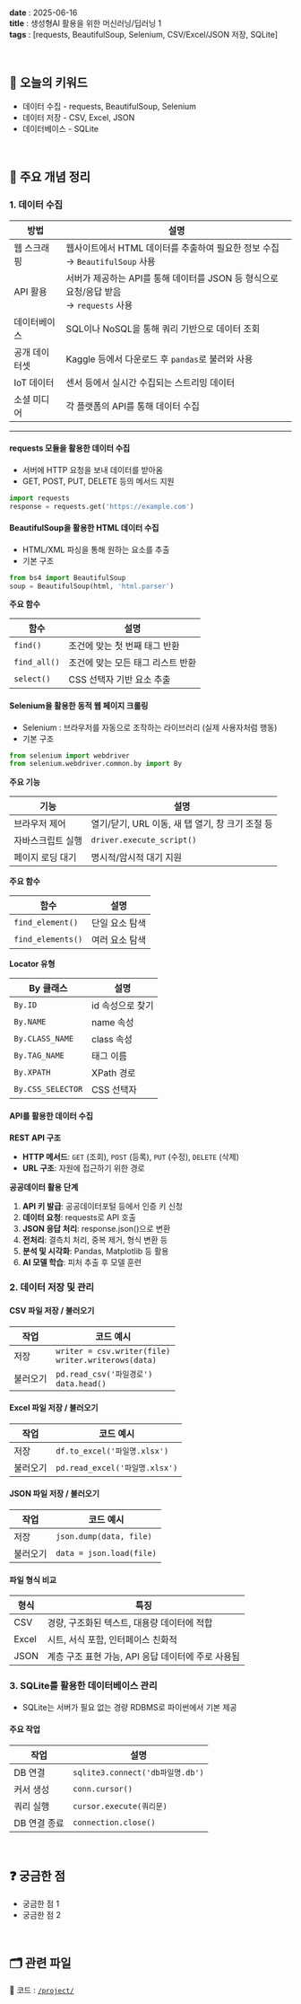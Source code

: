 
<br/>

**date** : 2025-06-16 <br/>
**title** : 생성형AI 활용을 위한 머신러닝/딥러닝 1<br/>
**tags** : [requests, BeautifulSoup, Selenium, CSV/Excel/JSON 저장, SQLite] <br/>

<br/>

## 📌 오늘의 키워드

- 데이터 수집 - requests, BeautifulSoup, Selenium
- 데이터 저장 - CSV, Excel, JSON
- 데이터베이스 - SQLite

<br/>

## 🧠 주요 개념 정리

### 1. 데이터 수집

| 방법 | 설명 |
|------|-----|
| 웹 스크래핑 | 웹사이트에서 HTML 데이터를 추출하여 필요한 정보 수집<br>→ `BeautifulSoup` 사용 |
| API 활용 | 서버가 제공하는 API를 통해 데이터를 JSON 등 형식으로 요청/응답 받음<br>→ `requests` 사용 |
| 데이터베이스 | SQL이나 NoSQL을 통해 쿼리 기반으로 데이터 조회 |
| 공개 데이터셋 | Kaggle 등에서 다운로드 후 `pandas`로 불러와 사용 |
| IoT 데이터 | 센서 등에서 실시간 수집되는 스트리밍 데이터 |
| 소셜 미디어 | 각 플랫폼의 API를 통해 데이터 수집 |

---

#### requests 모듈을 활용한 데이터 수집
- 서버에 HTTP 요청을 보내 데이터를 받아옴
- GET, POST, PUT, DELETE 등의 메서드 지원

```python
import requests
response = requests.get('https://example.com')
```

#### BeautifulSoup을 활용한 HTML 데이터 수집
- HTML/XML 파싱을 통해 원하는 요소를 추출
- 기본 구조

``` python
from bs4 import BeautifulSoup
soup = BeautifulSoup(html, 'html.parser')

```

**주요 함수**

| 함수 | 설명 |
|------|-----|
| `find()` | 조건에 맞는 첫 번째 태그 반환 |
| `find_all()` | 조건에 맞는 모든 태그 리스트 반환 |
| `select()` | CSS 선택자 기반 요소 추출 |

#### Selenium을 활용한 동적 웹 페이지 크롤링
- Selenium : 브라우저를 자동으로 조작하는 라이브러리 (실제 사용자처럼 행동)
- 기본 구조

``` python
from selenium import webdriver
from selenium.webdriver.common.by import By
```

**주요 기능**

| 기능 | 설명 |
|------|-----|
| 브라우저 제어 | 열기/닫기, URL 이동, 새 탭 열기, 창 크기 조절 등 |
| 자바스크립트 실행 | `driver.execute_script()` |
| 페이지 로딩 대기 | 명시적/암시적 대기 지원 |

**주요 함수**

| 함수 | 설명 |
|------|-----|
| `find_element()`  | 단일 요소 탐색 |
| `find_elements()` | 여러 요소 탐색 |

**Locator 유형**

| By 클래스 | 설명 |
|------|-----|
| `By.ID` | id 속성으로 찾기 |
| `By.NAME` | name 속성 |
| `By.CLASS_NAME` | class 속성   |
| `By.TAG_NAME` | 태그 이름 |
| `By.XPATH` | XPath 경로 |
| `By.CSS_SELECTOR` | CSS 선택자 |

#### API를 활용한 데이터 수집

**REST API 구조**
- **HTTP 메서드**: `GET` (조회), `POST` (등록), `PUT` (수정), `DELETE` (삭제)
- **URL 구조**: 자원에 접근하기 위한 경로

**공공데이터 활용 단계**
1. **API 키 발급**: 공공데이터포털 등에서 인증 키 신청
2. **데이터 요청**: requests로 API 호출
3. **JSON 응답 처리**: response.json()으로 변환
4. **전처리**: 결측치 처리, 중복 제거, 형식 변환 등
5. **분석 및 시각화**: Pandas, Matplotlib 등 활용
6. **AI 모델 학습**: 피처 추출 후 모델 훈련

### 2. 데이터 저장 및 관리

#### CSV 파일 저장 / 불러오기

| 작업 | 코드 예시 |
|------|-----|
| 저장 | `writer = csv.writer(file)`<br>`writer.writerows(data)` |
| 불러오기 | `pd.read_csv('파일경로')`<br>`data.head()` |

#### Excel 파일 저장 / 불러오기

| 작업 | 코드 예시 |
| ---- | --------------------------- |
| 저장  | `df.to_excel('파일명.xlsx')`   |
| 불러오기 | `pd.read_excel('파일명.xlsx')` |

#### JSON 파일 저장 / 불러오기

| 작업 | 코드 예시 |
| ---- | ------------------------ |
| 저장   | `json.dump(data, file)`  |
| 불러오기 | `data = json.load(file)` |

#### 파일 형식 비교

| 형식 | 특징 |
|------|-----|
| CSV   | 경량, 구조화된 텍스트, 대용량 데이터에 적합 |
| Excel | 시트, 서식 포함, 인터페이스 친화적 |
| JSON  | 계층 구조 표현 가능, API 응답 데이터에 주로 사용됨 |

### 3. SQLite를 활용한 데이터베이스 관리
- SQLite는 서버가 필요 없는 경량 RDBMS로 파이썬에서 기본 제공

#### 주요 작업

| 작업 | 설명 |
|------|-----|
| DB 연결  | `sqlite3.connect('db파일명.db')` |
| 커서 생성  | `conn.cursor()` |
| 쿼리 실행 | `cursor.execute(쿼리문)` |
| DB 연결 종료 | `connection.close()` |

<br/>

## ❓ 궁금한 점

- 궁금한 점 1
- 궁금한 점 2

<br/>

## 🗂 관련 파일

📁 코드 : [`/project/`](../project/python/2025-06-16.ipynb) <br/>

